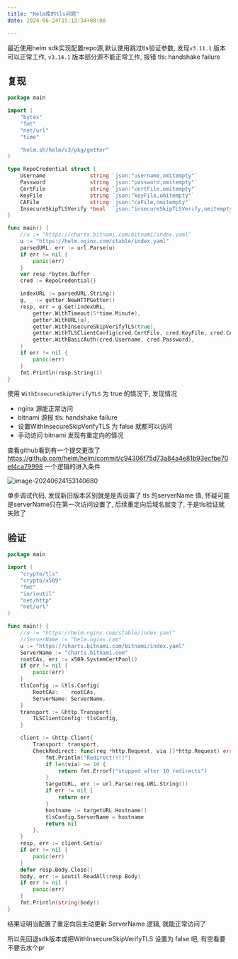 ```yaml
---
title: "Helm库的tls问题"
date: 2024-06-24T15:13:34+08:00

---
```


最近使用helm sdk实现配置repo源,默认使用跳过tls验证参数,  发现`v3.11.1` 版本可以正常工作, `v3.14.1` 版本部分源不能正常工作, 报错 tls: handshake failure

## 复现

```go
package main

import (
	"bytes"
	"fmt"
	"net/url"
	"time"

	"helm.sh/helm/v3/pkg/getter"
)

type RepoCredential struct {
	Username              string `json:"username,omitempty"`
	Password              string `json:"password,omitempty"`
	CertFile              string `json:"certFile,omitempty"`
	KeyFile               string `json:"keyFile,omitempty"`
	CAFile                string `json:"caFile,omitempty"`
	InsecureSkipTLSVerify *bool  `json:"insecureSkipTLSVerify,omitempty"`
}

func main() {
	//u := "https://charts.bitnami.com/bitnami/index.yaml"
	u := "https://helm.nginx.com/stable/index.yaml"
	parsedURL, err := url.Parse(u)
	if err != nil {
		panic(err)
	}
	var resp *bytes.Buffer
	cred := RepoCredential{}

	indexURL := parsedURL.String()
	g, _ := getter.NewHTTPGetter()
	resp, err = g.Get(indexURL,
		getter.WithTimeout(5*time.Minute),
		getter.WithURL(u),
		getter.WithInsecureSkipVerifyTLS(true),
		getter.WithTLSClientConfig(cred.CertFile, cred.KeyFile, cred.CAFile),
		getter.WithBasicAuth(cred.Username, cred.Password),
	)
	if err != nil {
		panic(err)
	}
	fmt.Println(resp.String())
}
```

使用 `WithInsecureSkipVerifyTLS` 为 true 的情况下, 发现情况

- nginx 源能正常访问
- bitnami 源报 tls: handshake failure
- 设置WithInsecureSkipVerifyTLS 为 false 就都可以访问
- 手动访问 bitnami 发现有重定向的情况

查看github看到有一个提交更改了 https://github.com/helm/helm/commit/c94306f75d73a84a4e81b93ecfbe70ef4ca79998 一个逻辑的进入条件

![image-20240624153140680](http://inksnw.asuscomm.com:3001/blog/helm库的tls问题_2db07e7baaf2681d1582b4a2b26ede9b.png)

单步调试代码, 发现新旧版本区别就是是否设置了 tls 的serverName 值, 怀疑可能是serverName只在第一次访问设置了, 后续重定向后域名就变了, 于是tls验证就失败了

## 验证

```go
package main

import (
	"crypto/tls"
	"crypto/x509"
	"fmt"
	"io/ioutil"
	"net/http"
	"net/url"
)

func main() {
	//u := "https://helm.nginx.com/stable/index.yaml"
	//ServerName := "helm.nginx.com"
	u := "https://charts.bitnami.com/bitnami/index.yaml"
	ServerName := "charts.bitnami.com"
	rootCAs, err := x509.SystemCertPool()
	if err != nil {
		panic(err)
	}
	tlsConfig := &tls.Config{
		RootCAs:    rootCAs,
		ServerName: ServerName,
	}
	transport := &http.Transport{
		TLSClientConfig: tlsConfig,
	}

	client := &http.Client{
		Transport: transport,
		CheckRedirect: func(req *http.Request, via []*http.Request) error {
			fmt.Println("Redirect!!!!")
			if len(via) >= 10 {
				return fmt.Errorf("stopped after 10 redirects")
			}
			targetURL, err := url.Parse(req.URL.String())
			if err != nil {
				return err
			}
			hostname := targetURL.Hostname()
			tlsConfig.ServerName = hostname
			return nil
		},
	}
	resp, err := client.Get(u)
	if err != nil {
		panic(err)
	}
	defer resp.Body.Close()
	body, err := ioutil.ReadAll(resp.Body)
	if err != nil {
		panic(err)
	}
	fmt.Println(string(body))
}
```

结果证明当配置了重定向后主动更新 ServerName 逻辑, 就能正常访问了

所以先回退sdk版本或把WithInsecureSkipVerifyTLS 设置为 false 吧,  有空看要不要去水个pr

